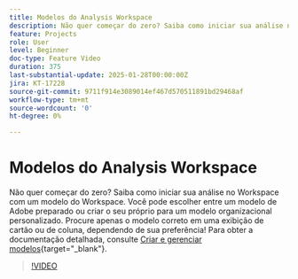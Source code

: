 ```yaml
---
title: Modelos do Analysis Workspace
description: Não quer começar do zero? Saiba como iniciar sua análise no Workspace com um modelo do Workspace. Você pode escolher entre um modelo de Adobe preparado ou criar o seu próprio para um modelo organizacional personalizado. Procure apenas o modelo correto em uma exibição de cartão ou de coluna, dependendo de sua preferência!
feature: Projects
role: User
level: Beginner
doc-type: Feature Video
duration: 375
last-substantial-update: 2025-01-28T00:00:00Z
jira: KT-17228
source-git-commit: 9711f914e3089014ef467d570511891bd29468af
workflow-type: tm+mt
source-wordcount: '0'
ht-degree: 0%

---
```



# Modelos do Analysis Workspace

Não quer começar do zero? Saiba como iniciar sua análise no Workspace com um modelo do Workspace. Você pode escolher entre um modelo de Adobe preparado ou criar o seu próprio para um modelo organizacional personalizado. Procure apenas o modelo correto em uma exibição de cartão ou de coluna, dependendo de sua preferência! Para obter a documentação detalhada, consulte [Criar e gerenciar modelos](https://experienceleague.adobe.com/en/docs/analytics-platform/using/cja-workspace/templates/create-templates?lang=en){target="_blank"}.

>[!VIDEO](https://video.tv.adobe.com/v/3443169/?learn=on&enablevpops)
